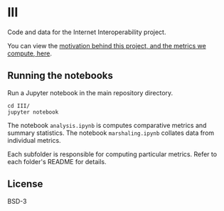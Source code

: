 # III

Code and data for the Internet Interoperability project.

You can view the [motivation behind this project, and the metrics we compute, here](https://docs.google.com/document/d/1w3cEedn49wXrF_PF072m-9NRyK0SiD-Ah-bI5cUt-9Q/edit?usp=sharing).

## Running the notebooks

Run a Jupyter notebook in the main repository directory.

```
cd III/
jupyter notebook
```

The notebook `analysis.ipynb` is computes comparative metrics and summary
statistics. The notebook `marshaling.ipynb` collates data from individual
metrics.

Each subfolder is responsible for computing particular metrics. Refer to each
folder's README for details.

## License

BSD-3
